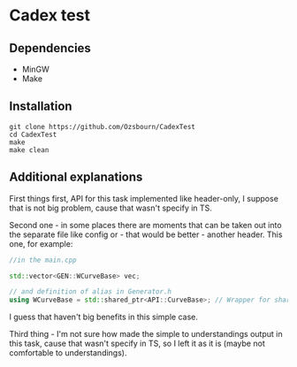# Cadex test

## Dependencies
+ MinGW 
+ Make

## Installation 

```
git clone https://github.com/Ozsbourn/CadexTest
cd CadexTest
make
make clean
``` 

## Additional explanations

First things first, API for this task implemented like header-only, I suppose that is not big problem, cause that wasn't specify in TS.

Second one - in some places there are moments that can be taken out into the separate file like config or - that would be better - another header. This one, for example:

```c++
//in the main.cpp

std::vector<GEN::WCurveBase> vec;

// and definition of alias in Generator.h
using WCurveBase = std::shared_ptr<API::CurveBase>; // Wrapper for shared pointer on a `CurveBase` type

```

I guess that haven't big benefits in this simple case.

Third thing - I'm not sure how made the simple to understandings output in this task, cause that wasn't specify in TS, so I left it as it is (maybe not comfortable to understandings).